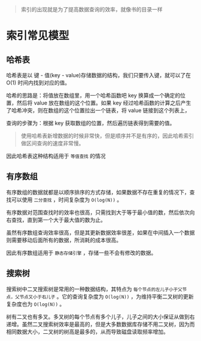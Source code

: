 
> 索引的出现就是为了提高数据查询的效率，就像书的目录一样

# 索引常见模型

## 哈希表

哈希表是以 键 - 值(key - value)存储数据的结构，我们只要传入键，就可以了在 O(1) 时间内找到对应的值。

哈希的思路是：将值放在数组里，用一个哈希函数吧 key 换算成一个确定的位置，然后将 value 放在数组的这个位置。如果 key 经过哈希函数的计算之后产生了哈希冲突，则在数组的这个位置拉出一个链表，将 value 链接到这个列表上，

查询的步骤为：根据 key 获取数组的位置，然后遍历链表得到需要的值。

> 使用哈希表新增数据的时候非常快，但是顺序并不是有序的，因此哈希索引做区间查询的速度非常慢。

因此哈希表这种结构适用于 `等值查找` 的情况

## 有序数组

有序数组的数据就都是以顺序排序的方式存储，如果数据不存在重复的情况下，查找可以使用 `二分查找` ，时间复杂度为 `O(log(N))` 。 

有序数据对范围查找时的效率也很高，只需找到大于等于最小值的数，然后依次向右查找，直到第一个大于最大值的数为止。

虽然有序数组查询效率很高，但是其更新数据效率很差，如果在中间插入一个数据则需要移动后面所有的数据，所消耗的成本很高。

因此有序数组适用于 `静态存储引擎` ，存储一些不会有修改的数据。

## 搜索树

搜索树中二叉搜索树是常用的一种数据结构，其特点为 `每个节点的左儿子小于父节点，父节点又小于右儿子` 。它的查询复杂度为 `O(log(N))` ，为维持平衡二叉树的更新复杂度也为 `O(log(N))` 。

树有二叉也有多叉。多叉树的每个节点有多个儿子，儿子之间的大小保证从做到右递增。虽然二叉搜索树效率是最高的，但是大多数数据库存储不用二叉树，因为而相同数据大小，二叉树的树高是最多的，从而导致磁盘读取频率增加。
